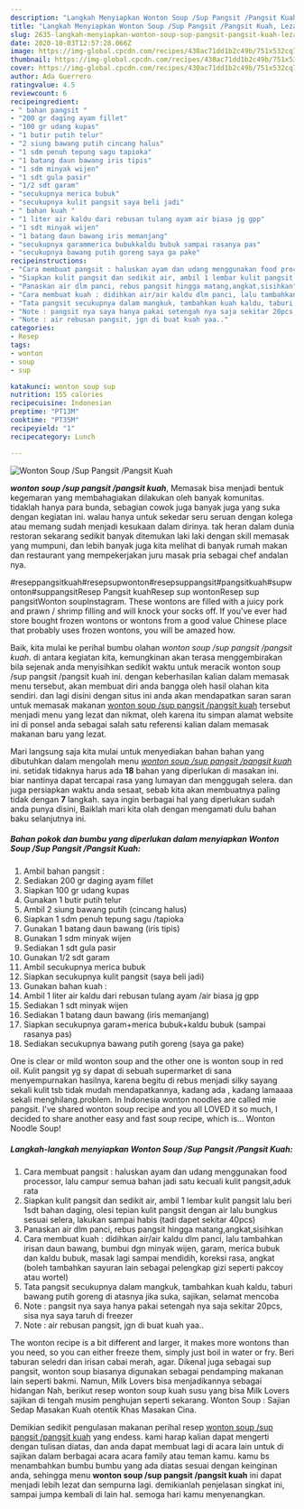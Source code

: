 ```yaml
---
description: "Langkah Menyiapkan Wonton Soup /Sup Pangsit /Pangsit Kuah, Lezat Sekali"
title: "Langkah Menyiapkan Wonton Soup /Sup Pangsit /Pangsit Kuah, Lezat Sekali"
slug: 2635-langkah-menyiapkan-wonton-soup-sup-pangsit-pangsit-kuah-lezat-sekali
date: 2020-10-03T12:57:28.066Z
image: https://img-global.cpcdn.com/recipes/430ac71dd1b2c49b/751x532cq70/wonton-soup-sup-pangsit-pangsit-kuah-foto-resep-utama.jpg
thumbnail: https://img-global.cpcdn.com/recipes/430ac71dd1b2c49b/751x532cq70/wonton-soup-sup-pangsit-pangsit-kuah-foto-resep-utama.jpg
cover: https://img-global.cpcdn.com/recipes/430ac71dd1b2c49b/751x532cq70/wonton-soup-sup-pangsit-pangsit-kuah-foto-resep-utama.jpg
author: Ada Guerrero
ratingvalue: 4.5
reviewcount: 6
recipeingredient:
- " bahan pangsit "
- "200 gr daging ayam fillet"
- "100 gr udang kupas"
- "1 butir putih telur"
- "2 siung bawang putih cincang halus"
- "1 sdm penuh tepung sagu tapioka"
- "1 batang daun bawang iris tipis"
- "1 sdm minyak wijen"
- "1 sdt gula pasir"
- "1/2 sdt garam"
- "secukupnya merica bubuk"
- "secukupnya kulit pangsit saya beli jadi"
- " bahan kuah "
- "1 liter air kaldu dari rebusan tulang ayam air biasa jg gpp"
- "1 sdt minyak wijen"
- "1 batang daun bawang iris memanjang"
- "secukupnya garammerica bubukkaldu bubuk sampai rasanya pas"
- "secukupnya bawang putih goreng saya ga pake"
recipeinstructions:
- "Cara membuat pangsit : haluskan ayam dan udang menggunakan food processor, lalu campur semua bahan jadi satu kecuali kulit pangsit,aduk rata"
- "Siapkan kulit pangsit dan sedikit air, ambil 1 lembar kulit pangsit lalu beri 1sdt bahan daging, olesi tepian kulit pangsit dengan air lalu bungkus sesuai selera, lakukan sampai habis (tadi dapet sekitar 40pcs)"
- "Panaskan air dlm panci, rebus pangsit hingga matang,angkat,sisihkan"
- "Cara membuat kuah : didihkan air/air kaldu dlm panci, lalu tambahkan irisan daun bawang, bumbui dgn minyak wijen, garam, merica bubuk dan kaldu bubuk, masak lagi sampai mendidih, koreksi rasa, angkat (boleh tambahkan sayuran lain sebagai pelengkap gizi seperti pakcoy atau wortel)"
- "Tata pangsit secukupnya dalam mangkuk, tambahkan kuah kaldu, taburi bawang putih goreng di atasnya jika suka, sajikan, selamat mencoba"
- "Note : pangsit nya saya hanya pakai setengah nya saja sekitar 20pcs, sisa nya saya taruh di freezer"
- "Note : air rebusan pangsit, jgn di buat kuah yaa.."
categories:
- Resep
tags:
- wonton
- soup
- sup

katakunci: wonton soup sup 
nutrition: 155 calories
recipecuisine: Indonesian
preptime: "PT13M"
cooktime: "PT35M"
recipeyield: "1"
recipecategory: Lunch

---
```



![Wonton Soup /Sup Pangsit /Pangsit Kuah](https://img-global.cpcdn.com/recipes/430ac71dd1b2c49b/751x532cq70/wonton-soup-sup-pangsit-pangsit-kuah-foto-resep-utama.jpg)

<b><i>wonton soup /sup pangsit /pangsit kuah</i></b>, Memasak bisa menjadi bentuk kegemaran yang membahagiakan dilakukan oleh banyak komunitas. tidaklah hanya para bunda, sebagian cowok juga banyak juga yang suka dengan kegiatan ini. walau hanya untuk sekedar seru seruan dengan kolega atau memang sudah menjadi kesukaan dalam dirinya. tak heran dalam dunia restoran sekarang sedikit banyak ditemukan laki laki dengan skill memasak yang mumpuni, dan lebih banyak juga kita melihat di banyak rumah makan dan restaurant yang mempekerjakan juru masak pria sebagai chef andalan nya.

#reseppangsitkuah#resepsupwonton#resepsuppangsit#pangsitkuah#supwonton#suppangsitResep Pangsit kuahResep sup wontonResep sup pangsitWonton soupInstagram. These wontons are filled with a juicy pork and prawn / shrimp filling and will knock your socks off. If you&#39;ve ever had store bought frozen wontons or wontons from a good value Chinese place that probably uses frozen wontons, you will be amazed how.

Baik, kita mulai ke perihal bumbu olahan <i>wonton soup /sup pangsit /pangsit kuah</i>. di antara kegiatan kita, kemungkinan akan terasa menggembirakan bila sejenak anda menyisihkan sedikit waktu untuk meracik wonton soup /sup pangsit /pangsit kuah ini. dengan keberhasilan kalian dalam memasak menu tersebut, akan membuat diri anda bangga oleh hasil olahan kita sendiri. dan lagi disini dengan situs ini anda akan mendapatkan saran saran untuk memasak makanan <u>wonton soup /sup pangsit /pangsit kuah</u> tersebut menjadi menu yang lezat dan nikmat, oleh karena itu simpan alamat website ini di ponsel anda sebagai salah satu referensi kalian dalam memasak makanan baru yang lezat.


Mari langsung saja kita mulai untuk menyediakan bahan bahan yang dibutuhkan dalam mengolah menu <u><i>wonton soup /sup pangsit /pangsit kuah</i></u> ini. setidak tidaknya harus ada <b>18</b> bahan yang diperlukan di masakan ini. biar nantinya dapat tercapai rasa yang lumayan dan menggugah selera. dan juga persiapkan waktu anda sesaat, sebab kita akan membuatnya paling tidak dengan <b>7</b> langkah. saya ingin berbagai hal yang diperlukan sudah anda punya disini, Baiklah mari kita olah dengan mengamati dulu bahan baku selanjutnya ini.

<!--inarticleads1-->

##### Bahan pokok dan bumbu yang diperlukan dalam menyiapkan Wonton Soup /Sup Pangsit /Pangsit Kuah:

1. Ambil  bahan pangsit :
1. Sediakan 200 gr daging ayam fillet
1. Siapkan 100 gr udang kupas
1. Gunakan 1 butir putih telur
1. Ambil 2 siung bawang putih (cincang halus)
1. Siapkan 1 sdm penuh tepung sagu /tapioka
1. Gunakan 1 batang daun bawang (iris tipis)
1. Gunakan 1 sdm minyak wijen
1. Sediakan 1 sdt gula pasir
1. Gunakan 1/2 sdt garam
1. Ambil secukupnya merica bubuk
1. Siapkan secukupnya kulit pangsit (saya beli jadi)
1. Gunakan  bahan kuah :
1. Ambil 1 liter air kaldu dari rebusan tulang ayam /air biasa jg gpp
1. Sediakan 1 sdt minyak wijen
1. Sediakan 1 batang daun bawang (iris memanjang)
1. Siapkan secukupnya garam+merica bubuk+kaldu bubuk (sampai rasanya pas)
1. Sediakan secukupnya bawang putih goreng (saya ga pake)


One is clear or mild wonton soup and the other one is wonton soup in red oil. Kulit pangsit yg sy dapat di sebuah supermarket di sana menyempurnakan hasilnya, karena begitu di rebus menjadi silky sayang sekali kulit tsb tidak mudah mendapatkannya, kadang ada , kadang lamaaaa sekali menghilang.problem. In Indonesia wonton noodles are called mie pangsit. I&#39;ve shared wonton soup recipe and you all LOVED it so much, I decided to share another easy and fast soup recipe, which is… Wonton Noodle Soup! 

<!--inarticleads2-->

##### Langkah-langkah menyiapkan Wonton Soup /Sup Pangsit /Pangsit Kuah:

1. Cara membuat pangsit : haluskan ayam dan udang menggunakan food processor, lalu campur semua bahan jadi satu kecuali kulit pangsit,aduk rata
1. Siapkan kulit pangsit dan sedikit air, ambil 1 lembar kulit pangsit lalu beri 1sdt bahan daging, olesi tepian kulit pangsit dengan air lalu bungkus sesuai selera, lakukan sampai habis (tadi dapet sekitar 40pcs)
1. Panaskan air dlm panci, rebus pangsit hingga matang,angkat,sisihkan
1. Cara membuat kuah : didihkan air/air kaldu dlm panci, lalu tambahkan irisan daun bawang, bumbui dgn minyak wijen, garam, merica bubuk dan kaldu bubuk, masak lagi sampai mendidih, koreksi rasa, angkat (boleh tambahkan sayuran lain sebagai pelengkap gizi seperti pakcoy atau wortel)
1. Tata pangsit secukupnya dalam mangkuk, tambahkan kuah kaldu, taburi bawang putih goreng di atasnya jika suka, sajikan, selamat mencoba
1. Note : pangsit nya saya hanya pakai setengah nya saja sekitar 20pcs, sisa nya saya taruh di freezer
1. Note : air rebusan pangsit, jgn di buat kuah yaa..


The wonton recipe is a bit different and larger, it makes more wontons than you need, so you can either freeze them, simply just boil in water or fry. Beri taburan seledri dan irisan cabai merah, agar. Dikenal juga sebagai sup pangsit, wonton soup biasanya digunakan sebagai pendamping makanan lain seperti bakmi. Namun, Milk Lovers bisa menjadikannya sebagai hidangan Nah, berikut resep wonton soup kuah susu yang bisa Milk Lovers sajikan di tengah musim penghujan seperti sekarang. Wonton Soup : Sajian Sedap Masakan Kuah otentik Khas Masakan Cina. 

Demikian sedikit pengulasan makanan perihal resep <u>wonton soup /sup pangsit /pangsit kuah</u> yang endess. kami harap kalian dapat mengerti dengan tulisan diatas, dan anda dapat membuat lagi di acara lain untuk di sajikan dalam berbagai acara acara family atau teman kamu. kamu bs menambahkan bumbu bumbu yang ada diatas sesuai dengan keinginan anda, sehingga menu <b>wonton soup /sup pangsit /pangsit kuah</b> ini dapat menjadi lebih lezat dan sempurna lagi. demikianlah penjelasan singkat ini, sampai jumpa kembali di lain hal. semoga hari kamu menyenangkan.
